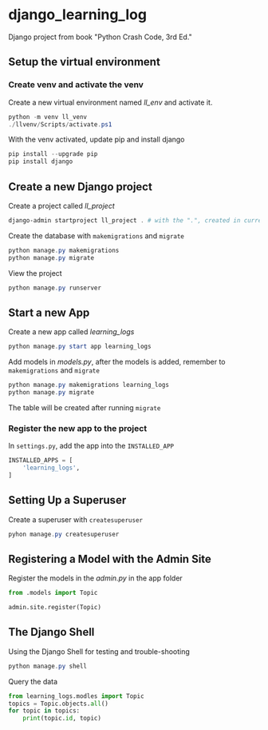 # django_learning_log
Django project from book "Python Crash Code, 3rd Ed."

## Setup the virtual environment

### Create venv and activate the venv

Create a new virtual environment named *ll_env* and activate it.
```powershell
python -m venv ll_venv
./llvenv/Scripts/activate.ps1
```

With the venv activated, update pip and install django
```powershell
pip install --upgrade pip
pip install django
```

## Create a new Django project

Create a project called *ll_project*
```powershell
django-admin startproject ll_project . # with the ".", created in current directory
```

Create the database with ```makemigrations``` and ```migrate```
```powershell
python manage.py makemigrations 
python manage.py migrate
```

View the project
```powershell
python manage.py runserver
```

## Start a new App

Create a new app called *learning_logs*
```powershell
python manage.py start app learning_logs
```

Add models in *models.py*, after the models is added, remember to ```makemigrations``` and ```migrate```
```powershell
python manage.py makemigrations learning_logs
python manage.py migrate
```
The table will be created after running ```migrate```

### Register the new app to the project

In ```settings.py```, add the app into the ```INSTALLED_APP```
```python
INSTALLED_APPS = [
	'learning_logs',
]
```

## Setting Up a Superuser

Create a superuser with ```createsuperuser```
```powershell
pyhon manage.py createsuperuser
```

## Registering a Model with the Admin Site

Register the models in the *admin.py* in the app folder
```python
from .models import Topic

admin.site.register(Topic)
```

## The Django Shell

Using the Django Shell for testing and trouble-shooting
```powershell
python manage.py shell
```

Query the data
```python
from learning_logs.modles import Topic
topics = Topic.objects.all()
for topic in topics:
	print(topic.id, topic)
```
